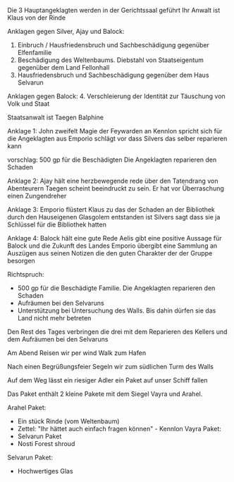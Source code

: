 Die 3 Hauptangeklagten werden in der Gerichtssaal geführt
Ihr Anwalt ist Klaus von der Rinde

Anklagen gegen Silver, Ajay und Balock:
1. Einbruch / Hausfriedensbruch und Sachbeschädigung gegenüber Elfenfamilie
2. Beschädigung des Weltenbaums. Diebstahl von Staatseigentum gegenüber dem Land Fellonhall
3. Hausfriedensbruch  und Sachbeschädigung gegenüber dem Haus Selvarun

Anklagen gegen Balock:
4. Verschleierung der Identität zur Täuschung von Volk und Staat

Staatsanwalt ist Taegen Balphine


Anklage 1:
John zweifelt Magie der Feywarden an
Kennlon spricht sich für die Angeklagten aus
Emporio schlägt vor dass Silvers das selber reparieren kann

vorschlag:
500 gp für die Beschädigten
Die Angeklagten reparieren den Schaden

Anklage 2:
Ajay hält eine herzbewegende rede über den Tatendrang von Abenteurern
Taegen scheint beeindruckt zu sein. Er hat vor Überraschung einen Zungendreher

Anklage 3:
Emporio flüstert Klaus zu das der Schaden an der Bibliothek durch den Hauseigenen Glasgolem entstanden ist
Silvers sagt dass sie ja Schlüssel für die Bibliothek hatten

Anklage 4:
Balock hält eine gute Rede
Aelis gibt eine positive Aussage für Balock und die Zukunft des Landes
Emporio übergibt eine Sammlung an Auszügen aus seinen Notizen die den guten Charakter der der Gruppe besorgen

Richtspruch:
- 500 gp für die Beschädigte Familie. Die Angeklagten reparieren den Schaden
- Aufräumen bei den Selvaruns
- Unterstützung bei Untersuchung des Walls. Bis dahin dürfen sie das Land nicht mehr betreten


Den Rest des Tages verbringen die drei mit dem Reparieren des Kellers und dem Aufräumen bei den Selvaruns

Am Abend Reisen wir per wind Walk zum Hafen 

Nach einen Begrüßungsfeier Segeln wir zum südlichen Turm des Walls

Auf dem Weg lässt ein riesiger Adler ein Paket auf unser Schiff fallen

Das Paket enthält 2 kleine Pakete mit dem Siegel Vayra und Arahel.

Arahel Paket:
- Ein stück Rinde (vom Weltenbaum)
- Zettel: "Ihr hättet auch einfach fragen können" - Kennlon
Vayra Paket:
- Selvarun Paket
- Nosti Forest shroud

Selvarun Paket:
- Hochwertiges Glas